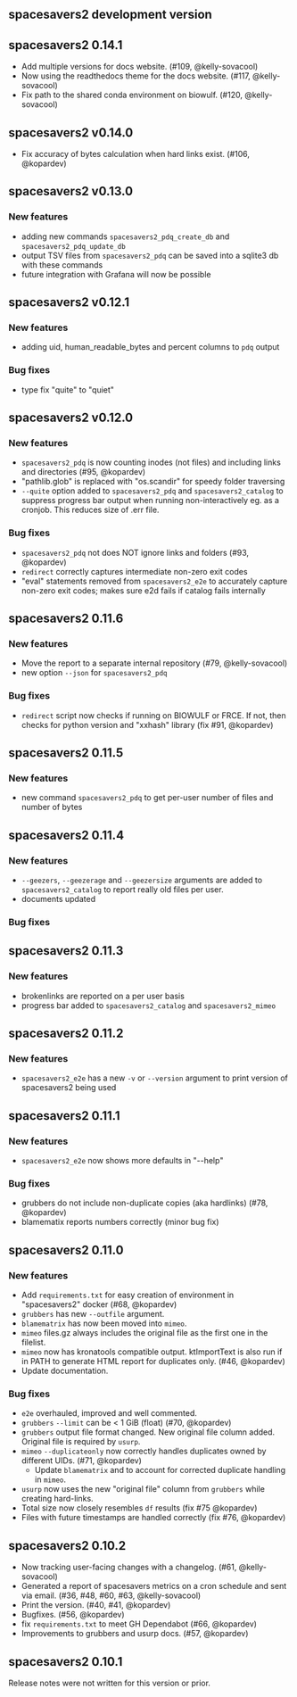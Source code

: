 ## spacesavers2 development version

## spacesavers2 0.14.1

- Add multiple versions for docs website. (#109, @kelly-sovacool)
- Now using the readthedocs theme for the docs website. (#117, @kelly-sovacool)
- Fix path to the shared conda environment on biowulf. (#120, @kelly-sovacool)

## spacesavers2 v0.14.0

- Fix accuracy of bytes calculation when hard links exist. (#106, @kopardev)

## spacesavers2 v0.13.0

### New features

- adding new commands `spacesavers2_pdq_create_db` and `spacesavers2_pdq_update_db`
- output TSV files from `spacesavers2_pdq` can be saved into a sqlite3 db with these commands
- future integration with Grafana will now be possible

## spacesavers2 v0.12.1

### New features

- adding uid, human_readable_bytes and percent columns to `pdq` output

### Bug fixes

- type fix "quite" to "quiet"

## spacesavers2 v0.12.0

### New features

- `spacesavers2_pdq` is now counting inodes (not files) and including links and directories (#95, @kopardev)
- "pathlib.glob" is replaced with "os.scandir" for speedy folder traversing
- `--quite` option added to `spacesavers2_pdq` and `spacesavers2_catalog` to suppress progress bar output when running non-interactively eg. as a cronjob. This reduces size of .err file.

### Bug fixes

- `spacesavers2_pdq` not does NOT ignore links and folders (#93, @kopardev)
- `redirect` correctly captures intermediate non-zero exit codes
- "eval" statements removed from `spacesavers2_e2e` to accurately capture non-zero exit codes; makes sure e2d fails if catalog fails internally

## spacesavers2 0.11.6

### New features

- Move the report to a separate internal repository (#79, @kelly-sovacool)
- new option `--json` for `spacesavers2_pdq`

### Bug fixes

- `redirect` script now checks if running on BIOWULF or FRCE. If not, then checks for python version and "xxhash" library (fix #91, @kopardev)

## spacesavers2 0.11.5

### New features

- new command `spacesavers2_pdq` to get per-user number of files and number of bytes

## spacesavers2 0.11.4

### New features

- `--geezers`, `--geezerage` and `--geezersize` arguments are added to `spacesavers2_catalog` to report really old files per user.
- documents updated

### Bug fixes

## spacesavers2 0.11.3

### New features

- brokenlinks are reported on a per user basis
- progress bar added to `spacesavers2_catalog` and `spacesavers2_mimeo`

## spacesavers2 0.11.2

### New features

- `spacesavers2_e2e` has a new `-v` or `--version` argument to print version of spacesavers2 being used

## spacesavers2 0.11.1

### New features

- `spacesavers2_e2e` now shows more defaults in "--help"

### Bug fixes

- grubbers do not include non-duplicate copies (aka hardlinks) (#78, @kopardev)
- blamematix reports numbers correctly (minor bug fix)

## spacesavers2 0.11.0

### New features

- Add `requirements.txt` for easy creation of environment in "spacesavers2" docker (#68, @kopardev)
- `grubbers` has new `--outfile` argument.
- `blamematrix` has now been moved into `mimeo`.
- `mimeo` files.gz always includes the original file as the first one in the filelist.
- `mimeo` now has kronatools compatible output. ktImportText is also run if in PATH to generate HTML report for duplicates only. (#46, @kopardev)
- Update documentation.

### Bug fixes

- `e2e` overhauled, improved and well commented.
- `grubbers` `--limit` can be < 1 GiB (float) (#70, @kopardev)
- `grubbers` output file format changed. New original file column added. Original file is required by `usurp`.
- `mimeo` `--duplicateonly` now correctly handles duplicates owned by different UIDs. (#71, @kopardev)
  - Update `blamematrix` and to account for corrected duplicate handling in `mimeo`.
- `usurp` now uses the new "original file" column from `grubbers` while creating hard-links.
- Total size now closely resembles `df` results (fix #75 @kopardev)
- Files with future timestamps are handled correctly (fix #76, @kopardev)

## spacesavers2 0.10.2

- Now tracking user-facing changes with a changelog. (#61, @kelly-sovacool)
- Generated a report of spacesavers metrics on a cron schedule and sent via email. (#36, #48, #60, #63, @kelly-sovacool)
- Print the version. (#40, #41, @kopardev)
- Bugfixes. (#56, @kopardev)
- fix `requirements.txt` to meet GH Dependabot (#66, @kopardev)
- Improvements to grubbers and usurp docs. (#57, @kopardev)

## spacesavers2 0.10.1

Release notes were not written for this version or prior.
